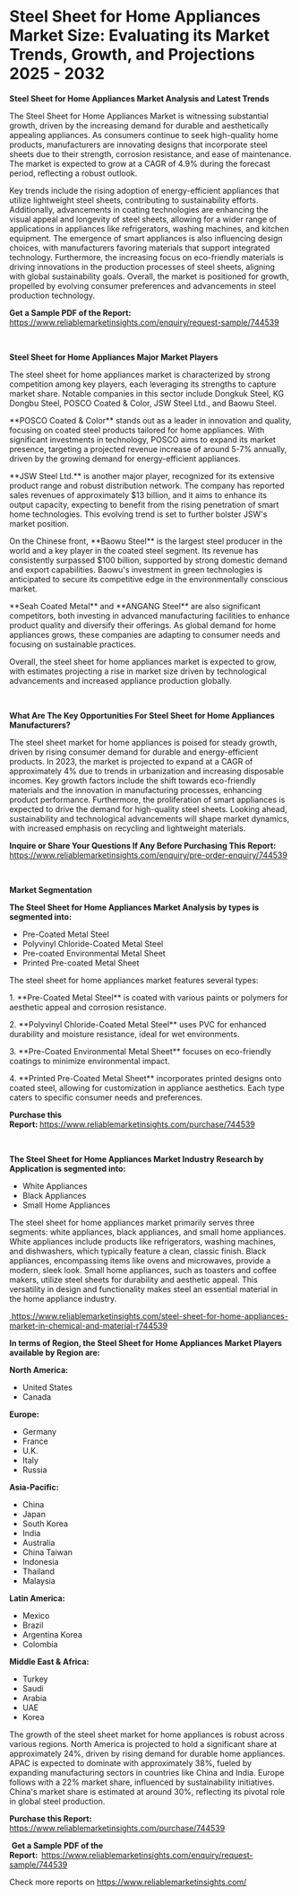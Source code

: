 <p><h1>Steel Sheet for Home Appliances Market Size: Evaluating its Market Trends, Growth, and Projections 2025 - 2032</h1></p><p><strong>Steel Sheet for Home Appliances Market Analysis and Latest Trends</strong></p>
<p><p>The Steel Sheet for Home Appliances Market is witnessing substantial growth, driven by the increasing demand for durable and aesthetically appealing appliances. As consumers continue to seek high-quality home products, manufacturers are innovating designs that incorporate steel sheets due to their strength, corrosion resistance, and ease of maintenance. The market is expected to grow at a CAGR of 4.9% during the forecast period, reflecting a robust outlook.</p><p>Key trends include the rising adoption of energy-efficient appliances that utilize lightweight steel sheets, contributing to sustainability efforts. Additionally, advancements in coating technologies are enhancing the visual appeal and longevity of steel sheets, allowing for a wider range of applications in appliances like refrigerators, washing machines, and kitchen equipment. The emergence of smart appliances is also influencing design choices, with manufacturers favoring materials that support integrated technology. Furthermore, the increasing focus on eco-friendly materials is driving innovations in the production processes of steel sheets, aligning with global sustainability goals. Overall, the market is positioned for growth, propelled by evolving consumer preferences and advancements in steel production technology.</p></p>
<p><strong>Get a Sample PDF of the Report:&nbsp;</strong> <a href="https://www.reliablemarketinsights.com/enquiry/request-sample/744539?utm_campaign=2636&utm_medium=2&utm_source=Github&utm_content=ia&utm_term=29032025&utm_id=steel-sheet-for-home-appliances">https://www.reliablemarketinsights.com/enquiry/request-sample/744539</a></p>
<p>&nbsp;</p>
<p><strong>Steel Sheet for Home Appliances Major Market Players</strong></p>
<p><p>The steel sheet for home appliances market is characterized by strong competition among key players, each leveraging its strengths to capture market share. Notable companies in this sector include Dongkuk Steel, KG Dongbu Steel, POSCO Coated & Color, JSW Steel Ltd., and Baowu Steel.</p><p>**POSCO Coated & Color** stands out as a leader in innovation and quality, focusing on coated steel products tailored for home appliances. With significant investments in technology, POSCO aims to expand its market presence, targeting a projected revenue increase of around 5-7% annually, driven by the growing demand for energy-efficient appliances.</p><p>**JSW Steel Ltd.** is another major player, recognized for its extensive product range and robust distribution network. The company has reported sales revenues of approximately $13 billion, and it aims to enhance its output capacity, expecting to benefit from the rising penetration of smart home technologies. This evolving trend is set to further bolster JSW's market position.</p><p>On the Chinese front, **Baowu Steel** is the largest steel producer in the world and a key player in the coated steel segment. Its revenue has consistently surpassed $100 billion, supported by strong domestic demand and export capabilities. Baowu's investment in green technologies is anticipated to secure its competitive edge in the environmentally conscious market.</p><p>**Seah Coated Metal** and **ANGANG Steel** are also significant competitors, both investing in advanced manufacturing facilities to enhance product quality and diversify their offerings. As global demand for home appliances grows, these companies are adapting to consumer needs and focusing on sustainable practices.</p><p>Overall, the steel sheet for home appliances market is expected to grow, with estimates projecting a rise in market size driven by technological advancements and increased appliance production globally.</p></p>
<p>&nbsp;</p>
<p><strong>What Are The Key Opportunities For Steel Sheet for Home Appliances Manufacturers?</strong></p>
<p><p>The steel sheet market for home appliances is poised for steady growth, driven by rising consumer demand for durable and energy-efficient products. In 2023, the market is projected to expand at a CAGR of approximately 4% due to trends in urbanization and increasing disposable incomes. Key growth factors include the shift towards eco-friendly materials and the innovation in manufacturing processes, enhancing product performance. Furthermore, the proliferation of smart appliances is expected to drive the demand for high-quality steel sheets. Looking ahead, sustainability and technological advancements will shape market dynamics, with increased emphasis on recycling and lightweight materials.</p></p>
<p><strong>Inquire or Share Your Questions If Any Before Purchasing This Report:</strong> <a href="https://www.reliablemarketinsights.com/enquiry/pre-order-enquiry/744539?utm_campaign=2636&utm_medium=2&utm_source=Github&utm_content=ia&utm_term=29032025&utm_id=steel-sheet-for-home-appliances">https://www.reliablemarketinsights.com/enquiry/pre-order-enquiry/744539</a></p>
<p>&nbsp;</p>
<p><strong>Market Segmentation</strong></p>
<p><strong>The Steel Sheet for Home Appliances Market Analysis by types is segmented into:</strong></p>
<p><ul><li>Pre-Coated Metal Steel</li><li>Polyvinyl Chloride-Coated Metal Steel</li><li>Pre-coated Environmental Metal Sheet</li><li>Printed Pre-coated Metal Sheet</li></ul></p>
<p><p>The steel sheet for home appliances market features several types: </p><p>1. **Pre-Coated Metal Steel** is coated with various paints or polymers for aesthetic appeal and corrosion resistance. </p><p>2. **Polyvinyl Chloride-Coated Metal Steel** uses PVC for enhanced durability and moisture resistance, ideal for wet environments. </p><p>3. **Pre-Coated Environmental Metal Sheet** focuses on eco-friendly coatings to minimize environmental impact. </p><p>4. **Printed Pre-Coated Metal Sheet** incorporates printed designs onto coated steel, allowing for customization in appliance aesthetics. Each type caters to specific consumer needs and preferences.</p></p>
<p><strong>Purchase this Report:&nbsp;</strong><a href="https://www.reliablemarketinsights.com/purchase/744539?utm_campaign=2636&utm_medium=2&utm_source=Github&utm_content=ia&utm_term=29032025&utm_id=steel-sheet-for-home-appliances">https://www.reliablemarketinsights.com/purchase/744539</a></p>
<p>&nbsp;</p>
<p><strong>The Steel Sheet for Home Appliances Market Industry Research by Application is segmented into:</strong></p>
<p><ul><li>White Appliances</li><li>Black Appliances</li><li>Small Home Appliances</li></ul></p>
<p><p>The steel sheet for home appliances market primarily serves three segments: white appliances, black appliances, and small home appliances. White appliances include products like refrigerators, washing machines, and dishwashers, which typically feature a clean, classic finish. Black appliances, encompassing items like ovens and microwaves, provide a modern, sleek look. Small home appliances, such as toasters and coffee makers, utilize steel sheets for durability and aesthetic appeal. This versatility in design and functionality makes steel an essential material in the home appliance industry.</p></p>
<p><a href="https://www.reliablemarketinsights.com/steel-sheet-for-home-appliances-market-in-chemical-and-material-r744539?utm_campaign=2636&utm_medium=2&utm_source=Github&utm_content=ia&utm_term=29032025&utm_id=steel-sheet-for-home-appliances">&nbsp;https://www.reliablemarketinsights.com/steel-sheet-for-home-appliances-market-in-chemical-and-material-r744539</a></p>
<p><strong>In terms of Region, the Steel Sheet for Home Appliances Market Players available by Region are:</strong></p>
<p>
    <p> <strong> North America: </strong>
        <ul>
            <li>United States</li>
            <li>Canada</li>
        </ul>
        </p> 
    <p> <strong> Europe: </strong>
        <ul>
            <li>Germany</li>
            <li>France</li>
            <li>U.K.</li>
            <li>Italy</li>
            <li>Russia</li>
        </ul>
        </p> 
    <p> <strong> Asia-Pacific: </strong>
        <ul>
            <li>China</li>
            <li>Japan</li>
            <li>South Korea</li>
            <li>India</li>
            <li>Australia</li>
            <li>China Taiwan</li>
            <li>Indonesia</li>
            <li>Thailand</li>
            <li>Malaysia</li>
        </ul>
        </p> 
    <p> <strong> Latin America: </strong>
        <ul>
            <li>Mexico</li>
            <li>Brazil</li>
            <li>Argentina Korea</li>
            <li>Colombia</li>
        </ul>
        </p> 
    <p> <strong> Middle East & Africa: </strong>
        <ul>
            <li>Turkey</li>
            <li>Saudi</li>
            <li>Arabia</li>
            <li>UAE</li>
            <li>Korea</li>
        </ul>
    </p>
    </p>
<p><p>The growth of the steel sheet market for home appliances is robust across various regions. North America is projected to hold a significant share at approximately 24%, driven by rising demand for durable home appliances. APAC is expected to dominate with approximately 38%, fueled by expanding manufacturing sectors in countries like China and India. Europe follows with a 22% market share, influenced by sustainability initiatives. China's market share is estimated at around 30%, reflecting its pivotal role in global steel production.</p></p>
<p><strong>Purchase this Report: </strong><a href="https://www.reliablemarketinsights.com/purchase/744539?utm_campaign=2636&utm_medium=2&utm_source=Github&utm_content=ia&utm_term=29032025&utm_id=steel-sheet-for-home-appliances">https://www.reliablemarketinsights.com/purchase/744539</a></p>
<p>&nbsp;<strong>Get a Sample PDF of the Report:&nbsp;&nbsp;</strong><a href="https://www.reliablemarketinsights.com/enquiry/request-sample/744539?utm_campaign=2636&utm_medium=2&utm_source=Github&utm_content=ia&utm_term=29032025&utm_id=steel-sheet-for-home-appliances">https://www.reliablemarketinsights.com/enquiry/request-sample/744539</a></p>
<p><strong></strong></p>
<p>Check more reports on <a href="https://www.reliablemarketinsights.com/?utm_campaign=2636&utm_medium=2&utm_source=Github&utm_content=ia&utm_term=29032025&utm_id=steel-sheet-for-home-appliances">https://www.reliablemarketinsights.com/</a></p>